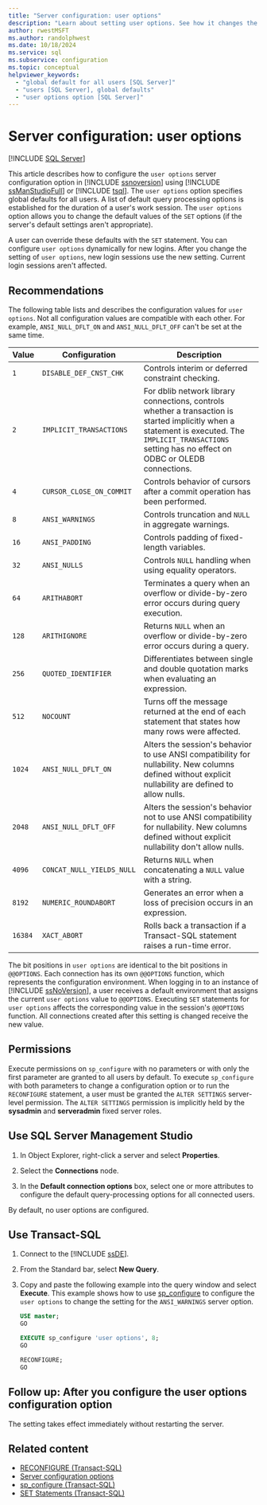 ```yaml
---
title: "Server configuration: user options"
description: "Learn about setting user options. See how it changes the default values of the query processing options that SQL Server establishes for user work sessions."
author: rwestMSFT
ms.author: randolphwest
ms.date: 10/18/2024
ms.service: sql
ms.subservice: configuration
ms.topic: conceptual
helpviewer_keywords:
  - "global default for all users [SQL Server]"
  - "users [SQL Server], global defaults"
  - "user options option [SQL Server]"
---
```

# Server configuration: user options

[!INCLUDE [SQL Server](../../includes/applies-to-version/sqlserver.md)]

This article describes how to configure the `user options` server configuration option in [!INCLUDE [ssnoversion](../../includes/ssnoversion-md.md)] using [!INCLUDE [ssManStudioFull](../../includes/ssmanstudiofull-md.md)] or [!INCLUDE [tsql](../../includes/tsql-md.md)]. The `user options` option specifies global defaults for all users. A list of default query processing options is established for the duration of a user's work session. The `user options` option allows you to change the default values of the `SET` options (if the server's default settings aren't appropriate).

A user can override these defaults with the `SET` statement. You can configure `user options` dynamically for new logins. After you change the setting of `user options`, new login sessions use the new setting. Current login sessions aren't affected.

## Recommendations

The following table lists and describes the configuration values for `user options`. Not all configuration values are compatible with each other. For example, `ANSI_NULL_DFLT_ON` and `ANSI_NULL_DFLT_OFF` can't be set at the same time.

| Value | Configuration | Description |
| --- | --- | --- |
| `1` | `DISABLE_DEF_CNST_CHK` | Controls interim or deferred constraint checking. |
| `2` | `IMPLICIT_TRANSACTIONS` | For dblib network library connections, controls whether a transaction is started implicitly when a statement is executed. The `IMPLICIT_TRANSACTIONS` setting has no effect on ODBC or OLEDB connections. |
| `4` | `CURSOR_CLOSE_ON_COMMIT` | Controls behavior of cursors after a commit operation has been performed. |
| `8` | `ANSI_WARNINGS` | Controls truncation and `NULL` in aggregate warnings. |
| `16` | `ANSI_PADDING` | Controls padding of fixed-length variables. |
| `32` | `ANSI_NULLS` | Controls `NULL` handling when using equality operators. |
| `64` | `ARITHABORT` | Terminates a query when an overflow or divide-by-zero error occurs during query execution. |
| `128` | `ARITHIGNORE` | Returns `NULL` when an overflow or divide-by-zero error occurs during a query. |
| `256` | `QUOTED_IDENTIFIER` | Differentiates between single and double quotation marks when evaluating an expression. |
| `512` | `NOCOUNT` | Turns off the message returned at the end of each statement that states how many rows were affected. |
| `1024` | `ANSI_NULL_DFLT_ON` | Alters the session's behavior to use ANSI compatibility for nullability. New columns defined without explicit nullability are defined to allow nulls. |
| `2048` | `ANSI_NULL_DFLT_OFF` | Alters the session's behavior not to use ANSI compatibility for nullability. New columns defined without explicit nullability don't allow nulls. |
| `4096` | `CONCAT_NULL_YIELDS_NULL` | Returns `NULL` when concatenating a `NULL` value with a string. |
| `8192` | `NUMERIC_ROUNDABORT` | Generates an error when a loss of precision occurs in an expression. |
| `16384` | `XACT_ABORT` | Rolls back a transaction if a Transact-SQL statement raises a run-time error. |

The bit positions in `user options` are identical to the bit positions in `@@OPTIONS`. Each connection has its own `@@OPTIONS` function, which represents the configuration environment. When logging in to an instance of [!INCLUDE [ssNoVersion](../../includes/ssnoversion-md.md)], a user receives a default environment that assigns the current `user options` value to `@@OPTIONS`. Executing `SET` statements for `user options` affects the corresponding value in the session's `@@OPTIONS` function. All connections created after this setting is changed receive the new value.

## Permissions

Execute permissions on `sp_configure` with no parameters or with only the first parameter are granted to all users by default. To execute `sp_configure` with both parameters to change a configuration option or to run the `RECONFIGURE` statement, a user must be granted the `ALTER SETTINGS` server-level permission. The `ALTER SETTINGS` permission is implicitly held by the **sysadmin** and **serveradmin** fixed server roles.

<a id="SSMSProcedure"></a>

## Use SQL Server Management Studio

1. In Object Explorer, right-click a server and select **Properties**.

1. Select the **Connections** node.

1. In the **Default connection options** box, select one or more attributes to configure the default query-processing options for all connected users.

By default, no user options are configured.

<a id="TsqlProcedure"></a>

## Use Transact-SQL

1. Connect to the [!INCLUDE [ssDE](../../includes/ssde-md.md)].

1. From the Standard bar, select **New Query**.

1. Copy and paste the following example into the query window and select **Execute**. This example shows how to use [sp_configure](../../relational-databases/system-stored-procedures/sp-configure-transact-sql.md) to configure the `user options` to change the setting for the `ANSI_WARNINGS` server option.

   ```sql
   USE master;
   GO

   EXECUTE sp_configure 'user options', 8;
   GO

   RECONFIGURE;
   GO
   ```

<a id="FollowUp"></a>

## Follow up: After you configure the user options configuration option

The setting takes effect immediately without restarting the server.

## Related content

- [RECONFIGURE (Transact-SQL)](../../t-sql/language-elements/reconfigure-transact-sql.md)
- [Server configuration options](server-configuration-options-sql-server.md)
- [sp_configure (Transact-SQL)](../../relational-databases/system-stored-procedures/sp-configure-transact-sql.md)
- [SET Statements (Transact-SQL)](../../t-sql/statements/set-statements-transact-sql.md)
